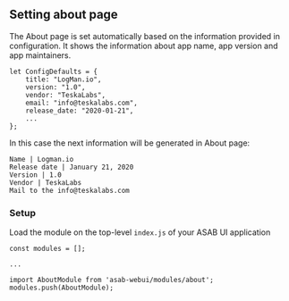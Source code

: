 ## Setting about page

The About page is set automatically based on the information provided in configuration. It shows the information about app name, app version and app maintainers.

```
let ConfigDefaults = {
	title: "LogMan.io",
	version: "1.0",
	vendor: "TeskaLabs",
	email: "info@teskalabs.com",
	release_date: "2020-01-21",
	...
};
```

In this case the next information will be generated in About page:

```
Name | Logman.io
Release date | January 21, 2020
Version | 1.0
Vendor | TeskaLabs
Mail to the info@teskalabs.com
```
### Setup

Load the module on the top-level `index.js` of your ASAB UI application

```
const modules = [];

...

import AboutModule from 'asab-webui/modules/about';
modules.push(AboutModule);
```
